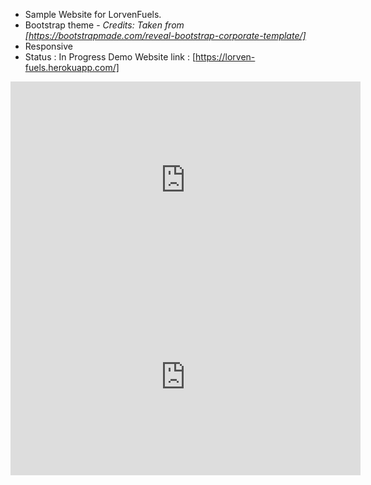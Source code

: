 - Sample Website for LorvenFuels.
- Bootstrap theme - *Credits: Taken from [https://bootstrapmade.com/reveal-bootstrap-corporate-template/]*
- Responsive 
- Status : In Progress 
Demo Website link  : [https://lorven-fuels.herokuapp.com/]
<iframe width="560" height="315" src="https://www.youtube.com/embed/nLyOCEvvjNo" frameborder="0" allow="accelerometer; autoplay; encrypted-media; gyroscope; picture-in-picture" allowfullscreen></iframe>
 <iframe class="drinksvideo" width="560" height="315" src="https://www.youtube.com/embed/nLyOCEvvjNo?autoplay=1" frameborder="0" allow="autoplay; encrypted-media" allowfullscreen></iframe>
